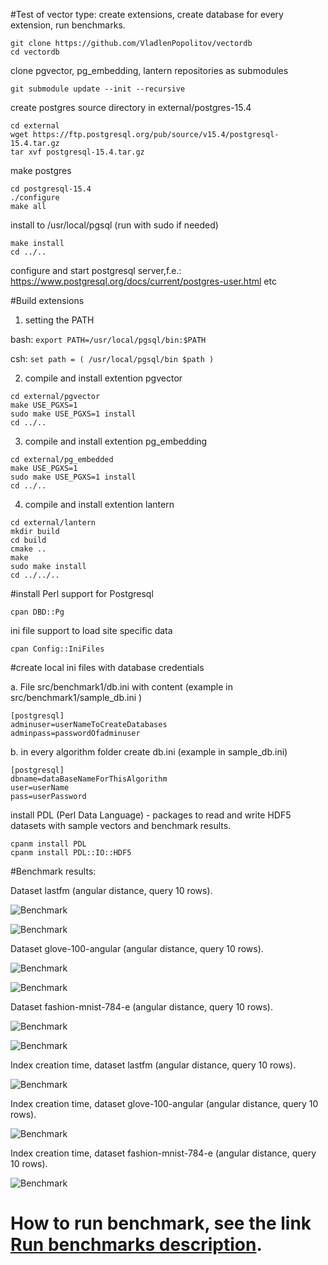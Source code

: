 #Test of vector type: create extensions, create database for every extension, run benchmarks.
```
git clone https://github.com/VladlenPopolitov/vectordb
cd vectordb
```
clone pgvector, pg_embedding, lantern repositories as submodules
```
git submodule update --init --recursive
```
create postgres source directory in external/postgres-15.4
```
cd external 
wget https://ftp.postgresql.org/pub/source/v15.4/postgresql-15.4.tar.gz
tar xvf postgresql-15.4.tar.gz
```
make postgres 
```
cd postgresql-15.4
./configure
make all
```
install to /usr/local/pgsql (run with sudo if needed)
```
make install
cd ../..
```
 configure and start postgresql server,f.e.:
 https://www.postgresql.org/docs/current/postgres-user.html etc

 #Build extensions

1) setting the PATH

bash: `export PATH=/usr/local/pgsql/bin:$PATH`

csh: `set path = ( /usr/local/pgsql/bin $path )`

2) compile and install extention pgvector
```
cd external/pgvector
make USE_PGXS=1
sudo make USE_PGXS=1 install
cd ../..
```
3) compile and install extention pg_embedding
```
cd external/pg_embedded
make USE_PGXS=1
sudo make USE_PGXS=1 install
cd ../..
```
4) compile and install extention lantern
```
cd external/lantern
mkdir build
cd build
cmake ..
make 
sudo make install
cd ../../..
```

#install Perl support for Postgresql
```
cpan DBD::Pg
```
ini file support to load site specific data
```
cpan Config::IniFiles
```

#create local ini files with database credentials

a. File src/benchmark1/db.ini with content (example in src/benchmark1/sample_db.ini )
```
[postgresql]
adminuser=userNameToCreateDatabases
adminpass=passwordOfadminuser
```
b. in every algorithm folder create db.ini (example in sample_db.ini)
```
[postgresql]
dbname=dataBaseNameForThisAlgorithm
user=userName
pass=userPassword
```
install PDL (Perl Data Language) - packages to read and write HDF5 datasets with sample vectors and benchmark results.
```
cpanm install PDL
cpanm install PDL::IO::HDF5
```

#Benchmark results:

Dataset lastfm (angular distance, query 10 rows).

![Benchmark](results/lastfm/10/benchmark.png?raw=true "Benchmark")

![Benchmark](results/lastfm/10/benchmark2.png?raw=true "Benchmark")


Dataset glove-100-angular (angular distance, query 10 rows).

![Benchmark](results/glove-100-a/10/benchmark.png?raw=true "Benchmark")

![Benchmark](results/glove-100-a/10/benchmark2.png?raw=true "Benchmark")

Dataset fashion-mnist-784-e (angular distance, query 10 rows).

![Benchmark](results/fashion-mnist-784-e/10/benchmark.png?raw=true "Benchmark")

![Benchmark](results/fashion-mnist-784-e/10/benchmark2.png?raw=true "Benchmark")

Index creation time, dataset lastfm (angular distance, query 10 rows).

![Benchmark](results/lastfm/10/benchmarkIndex.png?raw=true "Benchmark")


Index creation time, dataset glove-100-angular (angular distance, query 10 rows).

![Benchmark](results/glove-100-a/10/benchmarkIndex.png?raw=true "Benchmark")


Index creation time, dataset fashion-mnist-784-e (angular distance, query 10 rows).

![Benchmark](results/fashion-mnist-784-e/10/benchmarkIndex.png?raw=true "Benchmark")


# How to run benchmark, see the link [Run benchmarks description](src/benchmark1/README.md).
